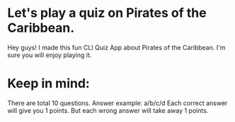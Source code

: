 # Let's play a quiz on Pirates of the Caribbean.
Hey guys! I made this fun CLI Quiz App about Pirates of the Caribbean.
I'm sure you will enjoy playing it.

# Keep in mind:
There are total 10 questions.
Answer example: a/b/c/d
Each correct answer will give you 1 points.
But each wrong answer will take away 1 points.
